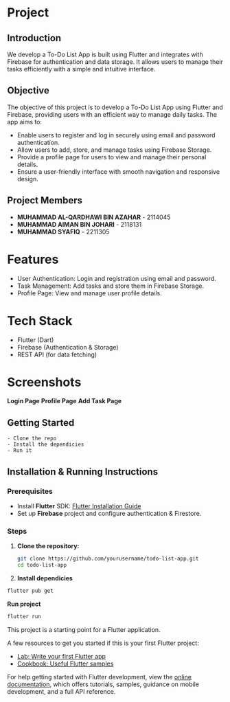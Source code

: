# Project

## Introduction  

  We develop a  To-Do List App is built using Flutter and integrates with Firebase for authentication and data storage. It allows users to manage their tasks efficiently with a simple and intuitive interface.

## Objective  

  The objective of this project is to develop a To-Do List App using Flutter and Firebase, providing users with an efficient way to manage daily tasks. The app aims to:
  - Enable users to register and log in securely using email and password authentication.
  - Allow users to add, store, and manage tasks using Firebase Storage.
  - Provide a profile page for users to view and manage their personal details.
  - Ensure a user-friendly interface with smooth navigation and responsive design.

## Project Members  
- **MUHAMMAD AL-QARDHAWI BIN AZAHAR** - 2114045  
- **MUHAMMAD AIMAN BIN JOHARI** - 2118131 
- **MUHAMMAD SYAFIQ** - 2211305 

 
<h1>Features</h1>

  - User Authentication: Login and registration using email and password.
  - Task Management: Add tasks and store them in Firebase Storage.
  - Profile Page: View and manage user profile details.

<h1>Tech Stack</h1>

- Flutter (Dart)
- Firebase (Authentication & Storage)
- REST API (for data fetching)

<h1>Screenshots</h1>

<b>Login Page</b>
<b>Profile Page</b>
<b>Add Task Page</b>

## Getting Started

```shell
- Clone the repo
- Install the dependicies
- Run it
```
## Installation & Running Instructions  

### Prerequisites  
- Install **Flutter** SDK: [Flutter Installation Guide](https://flutter.dev/docs/get-started/install)  
- Set up **Firebase** project and configure authentication & Firestore.  

### Steps  
1. **Clone the repository:**  
   ```bash
   git clone https://github.com/yourusername/todo-list-app.git
   cd todo-list-app
   
2. **Install dependicies**

```sh
flutter pub get
```

**Run project**

```sh
flutter run
```



This project is a starting point for a Flutter application.

A few resources to get you started if this is your first Flutter project:

- [Lab: Write your first Flutter app](https://docs.flutter.dev/get-started/codelab)
- [Cookbook: Useful Flutter samples](https://docs.flutter.dev/cookbook)

For help getting started with Flutter development, view the
[online documentation](https://docs.flutter.dev/), which offers tutorials,
samples, guidance on mobile development, and a full API reference.

